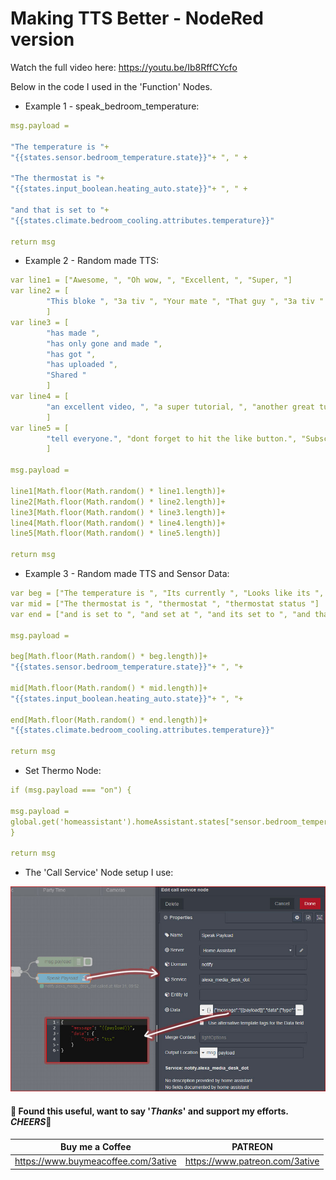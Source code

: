 # Making TTS Better - NodeRed version

Watch the full video here: https://youtu.be/Ib8RffCYcfo

Below in the code I used in the 'Function' Nodes.

* Example 1 - speak_bedroom_temperature:
```yaml
msg.payload =

"The temperature is "+
"{{states.sensor.bedroom_temperature.state}}"+ ", " +

"The thermostat is "+
"{{states.input_boolean.heating_auto.state}}"+ ", " +

"and that is set to "+
"{{states.climate.bedroom_cooling.attributes.temperature}}"

return msg
```
* Example 2 - Random made TTS:
```yaml
var line1 = ["Awesome, ", "Oh wow, ", "Excellent, ", "Super, "]
var line2 = [
        "This bloke ", "3a tiv ", "Your mate ", "That guy ", "3a tiv "
        ]
var line3 = [
        "has made ",
        "has only gone and made ",
        "has got ",
        "has uploaded ",
        "Shared "
        ]
var line4 = [
        "an excellent video, ", "a super tutorial, ", "another great tutorial, ", "a great video, "
        ]
var line5 = [
        "tell everyone.", "dont forget to hit the like button.", "Subscribe.", "did you like it?"
        ]

msg.payload =

line1[Math.floor(Math.random() * line1.length)]+
line2[Math.floor(Math.random() * line2.length)]+
line3[Math.floor(Math.random() * line3.length)]+
line4[Math.floor(Math.random() * line4.length)]+
line5[Math.floor(Math.random() * line5.length)]

return msg
```
* Example 3 - Random made TTS and Sensor Data:

```yaml
var beg = ["The temperature is ", "Its currently ", "Looks like its ", "I see its "]
var mid = ["The thermostat is ", "thermostat ", "thermostat status "]
var end = ["and is set to ", "and set at ", "and its set to ", "and that is set to "]

msg.payload =

beg[Math.floor(Math.random() * beg.length)]+
"{{states.sensor.bedroom_temperature.state}}"+ ", "+

mid[Math.floor(Math.random() * mid.length)]+
"{{states.input_boolean.heating_auto.state}}"+ ", "+

end[Math.floor(Math.random() * end.length)]+
"{{states.climate.bedroom_cooling.attributes.temperature}}"

return msg
```
* Set Thermo Node:
```yaml
if (msg.payload === "on") {

msg.payload =
global.get('homeassistant').homeAssistant.states["sensor.bedroom_temperature"].state;  
}

return msg
```

* The 'Call Service' Node setup I use:

![Image description](https://github.com/3ative/Making-TTS-Better-NodeRed/blob/master/Alexa-Call-Service-Node-Setup.jpg)


#### 💖 Found this useful, want to say '*Thanks*' and support my efforts. *CHEERS*🍺
| Buy me a Coffee | PATREON |
|-----------------|---------|
| https://www.buymeacoffee.com/3ative | https://www.patreon.com/3ative |


